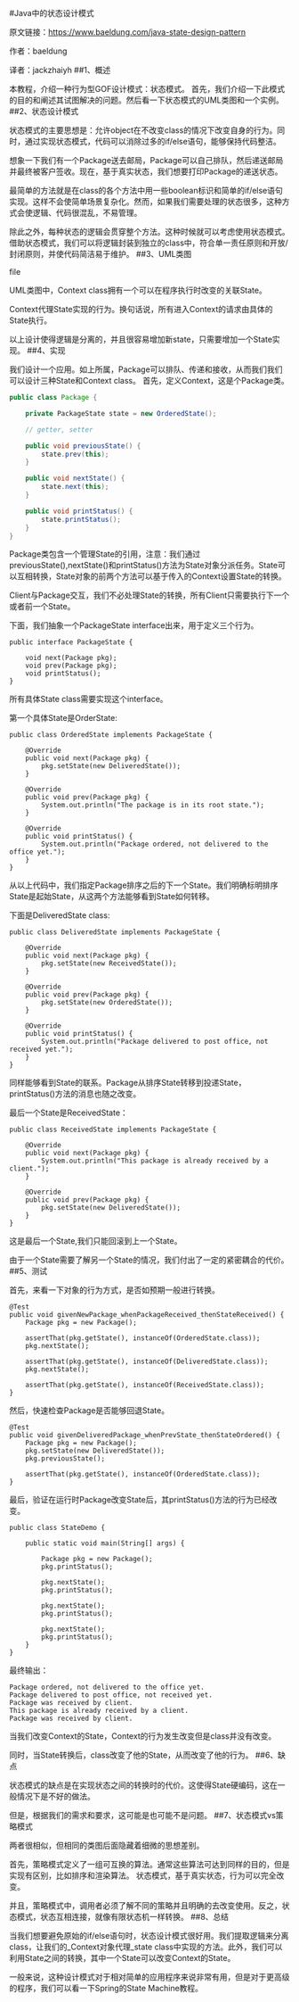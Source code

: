 #Java中的状态设计模式

原文链接：https://www.baeldung.com/java-state-design-pattern

作者：baeldung

译者：jackzhaiyh
##1、概述

本教程，介绍一种行为型GOF设计模式：状态模式。
首先，我们介绍一下此模式的目的和阐述其试图解决的问题。然后看一下状态模式的UML类图和一个实例。
##2、状态设计模式

状态模式的主要思想是：允许object在不改变class的情况下改变自身的行为。同时，通过实现状态模式，代码可以消除过多的if/else语句，能够保持代码整洁。

想象一下我们有一个Package送去邮局，Package可以自己排队，然后递送邮局并最终被客户签收。现在，基于真实状态，我们想要打印Package的递送状态。

最简单的方法就是在class的各个方法中用一些boolean标识和简单的if/else语句实现。这样不会使简单场景复杂化。然而，如果我们需要处理的状态很多，这种方式会使逻辑、代码很混乱，不易管理。

除此之外，每种状态的逻辑会贯穿整个方法。这种时候就可以考虑使用状态模式。借助状态模式，我们可以将逻辑封装到独立的class中，符合单一责任原则和开放/封闭原则，并使代码简洁易于维护。
##3、UML类图

file

UML类图中，Context class拥有一个可以在程序执行时改变的关联State。

Context代理State实现的行为。换句话说，所有进入Context的请求由具体的State执行。

以上设计使得逻辑是分离的，并且很容易增加新state，只需要增加一个State实现。
##4、实现

我们设计一个应用。如上所属，Package可以排队、传递和接收，从而我们我们可以设计三种State和Context class。
首先，定义Context，这是个Package类。
```java
public class Package {

    private PackageState state = new OrderedState();

    // getter, setter

    public void previousState() {
        state.prev(this);
    }

    public void nextState() {
        state.next(this);
    }

    public void printStatus() {
        state.printStatus();
    }
}
```


Package类包含一个管理State的引用，注意：我们通过previousState(),nextState()和printStatus()方法为State对象分派任务。State可以互相转换，State对象的前两个方法可以基于传入的Context设置State的转换。

Client与Package交互，我们不必处理State的转换，所有Client只需要执行下一个或者前一个State。

下面，我们抽象一个PackageState interface出来，用于定义三个行为。
```
public interface PackageState {

    void next(Package pkg);
    void prev(Package pkg);
    void printStatus();
}
```
所有具体State class需要实现这个interface。

第一个具体State是OrderState:
````
public class OrderedState implements PackageState {

    @Override
    public void next(Package pkg) {
        pkg.setState(new DeliveredState());
    }

    @Override
    public void prev(Package pkg) {
        System.out.println("The package is in its root state.");
    }

    @Override
    public void printStatus() {
        System.out.println("Package ordered, not delivered to the office yet.");
    }
}
````
从以上代码中，我们指定Package排序之后的下一个State。我们明确标明排序State是起始State，从这两个方法能够看到State如何转移。

下面是DeliveredState class:
````
public class DeliveredState implements PackageState {

    @Override
    public void next(Package pkg) {
        pkg.setState(new ReceivedState());
    }

    @Override
    public void prev(Package pkg) {
        pkg.setState(new OrderedState());
    }

    @Override
    public void printStatus() {
        System.out.println("Package delivered to post office, not received yet.");
    }
}
````
同样能够看到State的联系。Package从排序State转移到投递State，printStatus()方法的消息也随之改变。

最后一个State是ReceivedState：
````
public class ReceivedState implements PackageState {

    @Override
    public void next(Package pkg) {
        System.out.println("This package is already received by a client.");
    }

    @Override
    public void prev(Package pkg) {
        pkg.setState(new DeliveredState());
    }
}
````
这是最后一个State,我们只能回滚到上一个State。

由于一个State需要了解另一个State的情况，我们付出了一定的紧密耦合的代价。
##5、测试

首先，来看一下对象的行为方式，是否如预期一般进行转换。
````
@Test
public void givenNewPackage_whenPackageReceived_thenStateReceived() {
    Package pkg = new Package();

    assertThat(pkg.getState(), instanceOf(OrderedState.class));
    pkg.nextState();

    assertThat(pkg.getState(), instanceOf(DeliveredState.class));
    pkg.nextState();

    assertThat(pkg.getState(), instanceOf(ReceivedState.class));
}
````
然后，快速检查Package是否能够回退State。
````
@Test
public void givenDeliveredPackage_whenPrevState_thenStateOrdered() {
    Package pkg = new Package();
    pkg.setState(new DeliveredState());
    pkg.previousState();

    assertThat(pkg.getState(), instanceOf(OrderedState.class));
}
````
最后，验证在运行时Package改变State后，其printStatus()方法的行为已经改变。
````
public class StateDemo {

    public static void main(String[] args) {

        Package pkg = new Package();
        pkg.printStatus();

        pkg.nextState();
        pkg.printStatus();

        pkg.nextState();
        pkg.printStatus();

        pkg.nextState();
        pkg.printStatus();
    }
}
````
最终输出：

    Package ordered, not delivered to the office yet.
    Package delivered to post office, not received yet.
    Package was received by client.
    This package is already received by a client.
    Package was received by client.

当我们改变Context的State，Context的行为发生改变但是class并没有改变。

同时，当State转换后，class改变了他的State，从而改变了他的行为。
##6、缺点

状态模式的缺点是在实现状态之间的转换时的代价。这使得State硬编码，这在一般情况下是不好的做法。

但是，根据我们的需求和要求，这可能是也可能不是问题。
##7、状态模式vs策略模式

两者很相似，但相同的类图后面隐藏着细微的思想差别。

首先，策略模式定义了一组可互换的算法。通常这些算法可达到同样的目的，但是实现有区别，比如排序和渲染算法。
状态模式，基于真实状态，行为可以完全改变。

并且，策略模式中，调用者必须了解不同的策略并且明确的去改变使用。反之，状态模式，状态互相连接，就像有限状态机一样转换。
##8、总结

当我们想要避免原始的if/else语句时，状态设计模式很好用。我们提取逻辑来分离class，让我们的_Context对象代理_state class中实现的方法。此外，我们可以利用State之间的转换，其中一个State可以改变Context的State。

一般来说，这种设计模式对于相对简单的应用程序来说非常有用，但是对于更高级的程序，我们可以看一下Spring的State Machine教程。